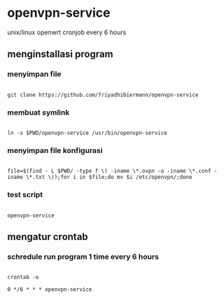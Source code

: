 # openvpn-service
unix/linux openwrt cronjob every 6 hours
<h2>menginstallasi program</h2>
<h3>menyimpan file</h3>
<code>
git clone https://github.com/friyadhibiermann/openvpn-service
</code>
<h3>membuat symlink</h3>
<code>
ln -s $PWD/openvpn-service /usr/bin/openvpn-service
</code>
<h3>menyimpan file konfigurasi</h3>
<code>
file=$(find - L $PWD/ -type f \( -iname \*.ovpn -o -iname \*.conf -iname \*.txt \));for i in $file;do mv $i /etc/openvpn/;done
</code>
<h3>test script</h3>
<code>
openvpn-service
</code>
<h2>mengatur crontab</h2>
<h3>schredule run program 1 time every 6 hours</h3>
<code>
crontab -e
</code>
<code>
0 */6 * * * openvpn-service
</code>
